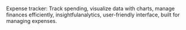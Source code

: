 Expense tracker: Track spending, visualize data with charts, manage finances efficiently, insightfulanalytics, user-friendly interface, built for managing expenses.
